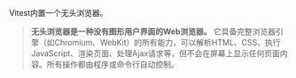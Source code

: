 Vitest内置一个无头浏览器。

>**无头浏览器是一种没有图形用户界面的Web浏览器。** 它具备完整浏览器引擎（如Chromium、WebKit）的所有能力，可以解析HTML、CSS、执行JavaScript、渲染页面、处理Ajax请求等，但不会在屏幕上显示任何页面内容。所有操作都由程序或命令行自动控制。
